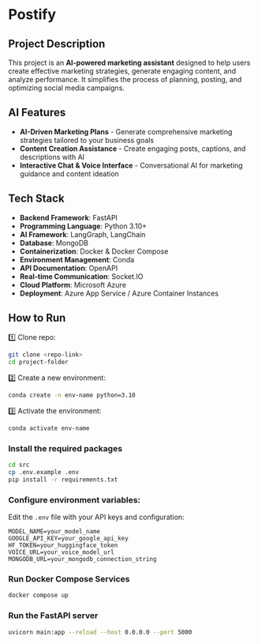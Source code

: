 # Postify


##  Project Description

This project is an **AI-powered marketing assistant** designed to help users create effective marketing strategies, generate engaging content, and analyze performance. It simplifies the process of planning, posting, and optimizing social media campaigns.  

## AI Features  

- **AI-Driven Marketing Plans** - Generate comprehensive marketing strategies tailored to your business goals
- **Content Creation Assistance** - Create engaging posts, captions, and descriptions with AI
- **Interactive Chat & Voice Interface** - Conversational AI for marketing guidance and content ideation

## Tech Stack 

- **Backend Framework**: FastAPI
- **Programming Language**: Python 3.10+
- **AI Framework**: LangGraph, LangChain
- **Database**: MongoDB
- **Containerization**: Docker & Docker Compose
- **Environment Management**: Conda
- **API Documentation**: OpenAPI
- **Real-time Communication**: Socket.IO
- **Cloud Platform**: Microsoft Azure
- **Deployment**: Azure App Service / Azure Container Instances

##  How to Run  

1️⃣ Clone repo:
```bash
git clone <repo-link>
cd project-folder
```
2️⃣ Create a new environment:
```bash
conda create -n env-name python=3.10
```
3️⃣ Activate the environment:
```bash
conda activate env-name
```
### Install the required packages
```bash
cd src
cp .env.example .env
pip install -r requirements.txt
```
### Configure environment variables:
Edit the `.env` file with your API keys and configuration:
```env
MODEL_NAME=your_model_name
GOOGLE_API_KEY=your_google_api_key
HF_TOKEN=your_huggingface_token
VOICE_URL=your_voice_model_url
MONGODB_URL=your_mongodb_connection_string
```

### Run Docker Compose Services
```bash
docker compose up
```
### Run the FastAPI server
```bash
uvicorn main:app --reload --host 0.0.0.0 --port 5000
```
